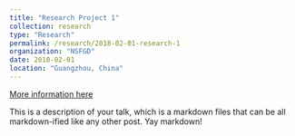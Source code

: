 ```yaml
---
title: "Research Project 1"
collection: research
type: "Research"
permalink: /research/2018-02-01-research-1
organization: "NSFGD"
date: 2018-02-01
location: "Guangzhou, China"
---
```


[More information here](http://example2.com)

This is a description of your talk, which is a markdown files that can be all markdown-ified like any other post. Yay markdown!
